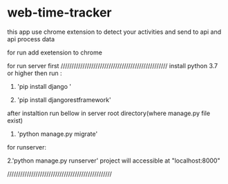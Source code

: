 # web-time-tracker
this app use chrome extension to detect your activities and send to api and api process data


for run add exetension to chrome 

for run server first
/////////////////////////////////////////////////
install python 3.7 or higher
then run :

 1. 'pip install django '
 
 2. 'pip install djangorestframework'
 
 after instaltion run bellow in server root directory(where manage.py file exist)
 
 1. 'python manage.py migrate'
 
 for runserver:
 
 2.'python manage.py runserver'
 project will accessible at "localhost:8000"
 
////////////////////////////////////////////////
